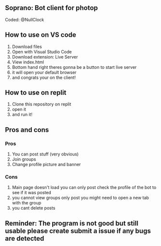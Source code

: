 ## Soprano: Bot client for photop
Coded: @NullClock
## How to use on VS code
1. Download files
2. Open with Visual Studio Code
3. Download extension: Live Server
6. View index.html
7. Bottom hand right theres gonna be a button to start live server
8. it will open your default browser
9. and congrats your on the client!
## How to use on replit 
1. Clone this repository on replit
2. open it
3. and run it!
## Pros and cons
### Pros
1. You can post stuff (very obvious)
2. Join groups
3. Change profile picture and banner
### Cons
1. Main page doesn't load you can only post check the profile of the bot to see if it was posted
2. you cannot view groups only post you might need to open a new tab with the group
3. you cant delete posts
## Reminder: The program is not good but still usable please create submit a issue if any bugs are detected
